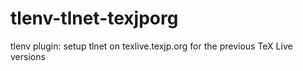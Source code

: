 # tlenv-tlnet-texjporg
tlenv plugin: setup tlnet on texlive.texjp.org for the previous TeX Live versions
